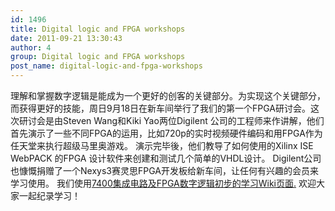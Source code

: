```yaml
---
id: 1496
title: Digital logic and FPGA workshops
date: 2011-09-21 13:30:43
author: 4
group: Digital logic and FPGA workshops
post_name: digital-logic-and-fpga-workshops
---
```


理解和掌握数字逻辑是能成为一个更好的创客的关键部分。为实现这个关键部分，而获得更好的技能，周日9月18日在新车间举行了我们的第一个FPGA研讨会。这次研讨会是由Steven Wang和Kiki Yao两位Digilent 公司的工程师来作讲解，他们首先演示了一些不同FPGA的运用，比如720p的实时视频硬件编码和用FPGA作为任天堂来执行超级马里奥游戏。 演示完毕後，他们教导了如何使用的Xilinx ISE WebPACK 的FPGA 设计软件来创建和测试几个简单的VHDL设计。 Digilent公司也慷慨捐赠了一个Nexys3赛灵思FPGA开发板给新车间，让任何有兴趣的会员来学习使用。 我们使用[7400集成电路及FPGA数字逻辑初步的学习Wiki页面.](http://wiki.xinchejian.com/wiki/Digital%5FLogic) 欢迎大家一起纪录学习！